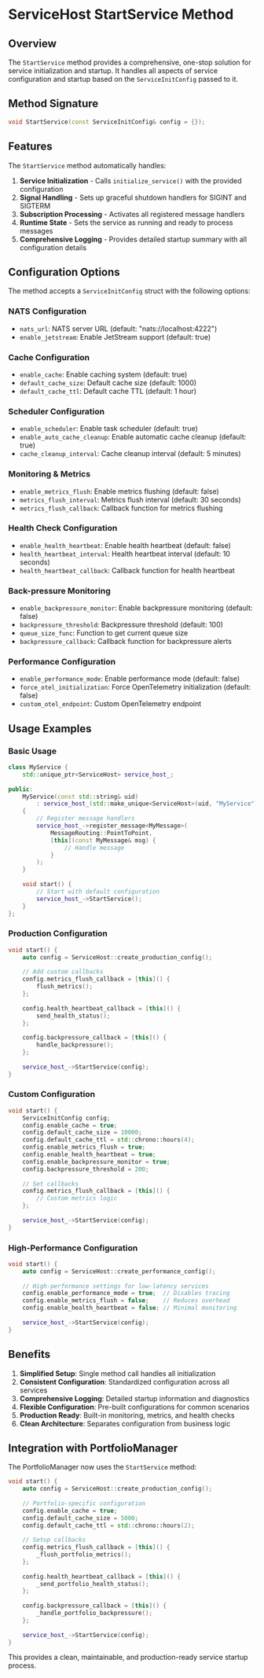 # ServiceHost StartService Method

## Overview

The `StartService` method provides a comprehensive, one-stop solution for service initialization and startup. It handles all aspects of service configuration and startup based on the `ServiceInitConfig` passed to it.

## Method Signature

```cpp
void StartService(const ServiceInitConfig& config = {});
```

## Features

The `StartService` method automatically handles:

1. **Service Initialization** - Calls `initialize_service()` with the provided configuration
2. **Signal Handling** - Sets up graceful shutdown handlers for SIGINT and SIGTERM
3. **Subscription Processing** - Activates all registered message handlers
4. **Runtime State** - Sets the service as running and ready to process messages
5. **Comprehensive Logging** - Provides detailed startup summary with all configuration details

## Configuration Options

The method accepts a `ServiceInitConfig` struct with the following options:

### NATS Configuration
- `nats_url`: NATS server URL (default: "nats://localhost:4222")
- `enable_jetstream`: Enable JetStream support (default: true)

### Cache Configuration
- `enable_cache`: Enable caching system (default: true)
- `default_cache_size`: Default cache size (default: 1000)
- `default_cache_ttl`: Default cache TTL (default: 1 hour)

### Scheduler Configuration
- `enable_scheduler`: Enable task scheduler (default: true)
- `enable_auto_cache_cleanup`: Enable automatic cache cleanup (default: true)
- `cache_cleanup_interval`: Cache cleanup interval (default: 5 minutes)

### Monitoring & Metrics
- `enable_metrics_flush`: Enable metrics flushing (default: false)
- `metrics_flush_interval`: Metrics flush interval (default: 30 seconds)
- `metrics_flush_callback`: Callback function for metrics flushing

### Health Check Configuration
- `enable_health_heartbeat`: Enable health heartbeat (default: false)
- `health_heartbeat_interval`: Health heartbeat interval (default: 10 seconds)
- `health_heartbeat_callback`: Callback function for health heartbeat

### Back-pressure Monitoring
- `enable_backpressure_monitor`: Enable backpressure monitoring (default: false)
- `backpressure_threshold`: Backpressure threshold (default: 100)
- `queue_size_func`: Function to get current queue size
- `backpressure_callback`: Callback function for backpressure alerts

### Performance Configuration
- `enable_performance_mode`: Enable performance mode (default: false)
- `force_otel_initialization`: Force OpenTelemetry initialization (default: false)
- `custom_otel_endpoint`: Custom OpenTelemetry endpoint

## Usage Examples

### Basic Usage
```cpp
class MyService {
    std::unique_ptr<ServiceHost> service_host_;
    
public:
    MyService(const std::string& uid)
        : service_host_(std::make_unique<ServiceHost>(uid, "MyService"))
    {
        // Register message handlers
        service_host_->register_message<MyMessage>(
            MessageRouting::PointToPoint,
            [this](const MyMessage& msg) {
                // Handle message
            }
        );
    }
    
    void start() {
        // Start with default configuration
        service_host_->StartService();
    }
};
```

### Production Configuration
```cpp
void start() {
    auto config = ServiceHost::create_production_config();
    
    // Add custom callbacks
    config.metrics_flush_callback = [this]() {
        flush_metrics();
    };
    
    config.health_heartbeat_callback = [this]() {
        send_health_status();
    };
    
    config.backpressure_callback = [this]() {
        handle_backpressure();
    };
    
    service_host_->StartService(config);
}
```

### Custom Configuration
```cpp
void start() {
    ServiceInitConfig config;
    config.enable_cache = true;
    config.default_cache_size = 10000;
    config.default_cache_ttl = std::chrono::hours(4);
    config.enable_metrics_flush = true;
    config.enable_health_heartbeat = true;
    config.enable_backpressure_monitor = true;
    config.backpressure_threshold = 200;
    
    // Set callbacks
    config.metrics_flush_callback = [this]() {
        // Custom metrics logic
    };
    
    service_host_->StartService(config);
}
```

### High-Performance Configuration
```cpp
void start() {
    auto config = ServiceHost::create_performance_config();
    
    // High-performance settings for low-latency services
    config.enable_performance_mode = true;  // Disables tracing
    config.enable_metrics_flush = false;    // Reduces overhead
    config.enable_health_heartbeat = false; // Minimal monitoring
    
    service_host_->StartService(config);
}
```

## Benefits

1. **Simplified Setup**: Single method call handles all initialization
2. **Consistent Configuration**: Standardized configuration across all services
3. **Comprehensive Logging**: Detailed startup information and diagnostics
4. **Flexible Configuration**: Pre-built configurations for common scenarios
5. **Production Ready**: Built-in monitoring, metrics, and health checks
6. **Clean Architecture**: Separates configuration from business logic

## Integration with PortfolioManager

The PortfolioManager now uses the `StartService` method:

```cpp
void start() {
    auto config = ServiceHost::create_production_config();
    
    // Portfolio-specific configuration
    config.enable_cache = true;
    config.default_cache_size = 5000;
    config.default_cache_ttl = std::chrono::hours(2);
    
    // Setup callbacks
    config.metrics_flush_callback = [this]() {
        _flush_portfolio_metrics();
    };
    
    config.health_heartbeat_callback = [this]() {
        _send_portfolio_health_status();
    };
    
    config.backpressure_callback = [this]() {
        _handle_portfolio_backpressure();
    };
    
    service_host_->StartService(config);
}
```

This provides a clean, maintainable, and production-ready service startup process.
